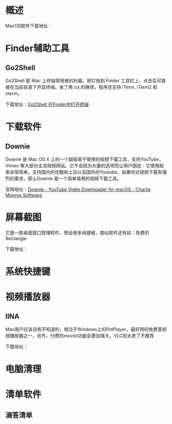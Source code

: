 

# 概述

MacOS软件下载地址：



# Finder辅助工具

## Go2Shell

Go2Shell 是 Mac 上终端常用者的利器，把它拖到 Finder 工具栏上，点击后可直接在当前目录下开启终端。省了再 cd 的麻烦，程序还支持 iTerm, iTerm2 和 xterm。

下载地址：[Go2Shell 在Finder中打开终端](https://xclient.info/s/go2shell.html)







# 下载软件

## Downie

Downie 是 Mac OS X 上的一个超级易于使用的视频下载工具，支持YouTube，Vimeo 等大部分主流视频网站。它不会因为大量的选项而让用户困扰 - 它使用起来非常简单。支持国内的优酷和土豆以及国外的Youtube，如果你对视频下载有强烈的需求，那么Downie 是一个简单易用的视频下载工具。

官网地址：[Downie - YouTube Video Downloader for macOS - Charlie Monroe Software](https://software.charliemonroe.net/downie/)









# 屏幕截图

它是一款桌面窗口管理软件，预设很多快捷键，类似软件还有如：免费的Rectangle

下载地址：





# 系统快捷键





# 视频播放器

## IINA

Mac用户应该没有不知道的，相当于Windows上的PotPlayer，最好用的免费音视频播放器之一，另外，付费的movist功能会更加强大，VLC则太老了不推荐

下载地址：





# 电脑清理





# 清单软件

## 滴答清单



